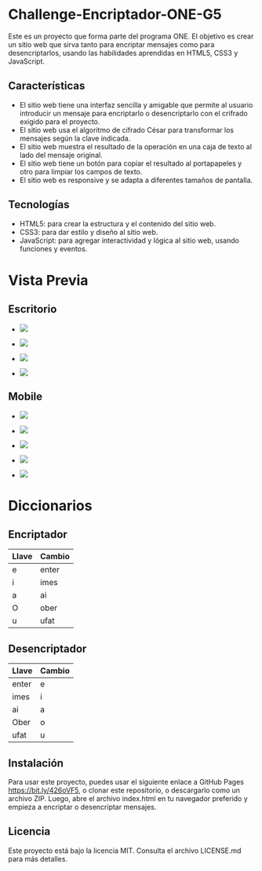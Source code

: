 # Challenge-Encriptador-ONE-G5

Este es un proyecto que forma parte del programa ONE. El objetivo es crear un sitio web que sirva tanto para encriptar mensajes como para desencriptarlos, usando las habilidades aprendidas en HTML5, CSS3 y JavaScript.

## Características

- El sitio web tiene una interfaz sencilla y amigable que permite al usuario introducir un mensaje para encriptarlo o desencriptarlo con el crifrado exigido para el proyecto.
- El sitio web usa el algoritmo de cifrado César para transformar los mensajes según la clave indicada.
- El sitio web muestra el resultado de la operación en una caja de texto al lado del mensaje original.
- El sitio web tiene un botón para copiar el resultado al portapapeles y otro para limpiar los campos de texto.
- El sitio web es responsive y se adapta a diferentes tamaños de pantalla.

## Tecnologías

- HTML5: para crear la estructura y el contenido del sitio web.
- CSS3: para dar estilo y diseño al sitio web.
- JavaScript: para agregar interactividad y lógica al sitio web, usando funciones y eventos.

# Vista Previa

## Escritorio

- <p align:"center"><img src="Imagenes-Encriptador/HD1.png"></p>
- <p align:"center"><img src="Imagenes-Encriptador/HD2.png"></p>
- <p align:"center"><img src="Imagenes-Encriptador/HD3.png"></p>
- <p align:"center"><img src="Imagenes-Encriptador/HD4.png"></p>

## Mobile

- <p align:"center"><img src="Imagenes-Encriptador/HM1.jpg"></p>
- <p align:"center"><img src="Imagenes-Encriptador/HM2.jpg"></p>
- <p align:"center"><img src="Imagenes-Encriptador/HM3.jpg"></p>
- <p align:"center"><img src="Imagenes-Encriptador/HM4.jpg"></p>
- <p align:"center"><img src="Imagenes-Encriptador/HM5.jpg"></p>

# Diccionarios

## Encriptador

| Llave | Cambio |
|------------|------------|
| e | enter |
| i | imes |
| a | ai |
| O | ober |
| u | ufat |

## Desencriptador

| Llave | Cambio |
|------------|------------|
| enter | e |
| imes | i |
| ai | a |
| Ober | o |
| ufat | u |
## Instalación

Para usar este proyecto, puedes usar el siguiente enlace a GitHub Pages https://bit.ly/426oVF5, o clonar este repositorio, o descargarlo como un archivo ZIP. Luego, abre el archivo index.html en tu navegador preferido y empieza a encriptar o desencriptar mensajes.

## Licencia

Este proyecto está bajo la licencia MIT. Consulta el archivo LICENSE.md para más detalles.